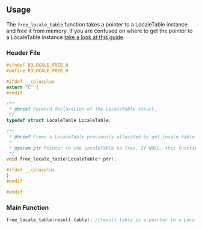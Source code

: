 ## Usage
The `free_locale_table` function takes a pointer to a LocaleTable instance and free it from memory. If you are confused on where to get the pointer to a LocaleTable instance [take a look at this guide](get_locale_table.md).

### Header File
```c
#ifndef R3LOCALE_FREE_H
#define R3LOCALE_FREE_H

#ifdef __cplusplus
extern "C" {
#endif

/**
 * @brief Forward declaration of the LocaleTable struct.
 */
typedef struct LocaleTable LocaleTable;

/**
 * @brief Frees a LocaleTable previously allocated by get_locale_table.
 *
 * @param ptr Pointer to the LocaleTable to free. If NULL, this function does nothing.
 */
void free_locale_table(LocaleTable* ptr);

#ifdef __cplusplus
}
#endif

#endif
```

### Main Function
```c
free_locale_table(result.table); //result.table is a pointer to a LocaleTable instance.
```